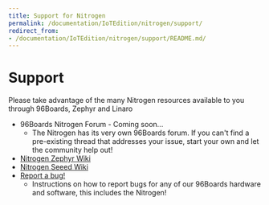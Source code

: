 ```yaml
---
title: Support for Nitrogen
permalink: /documentation/IoTEdition/nitrogen/support/
redirect_from:
- /documentation/IoTEdition/nitrogen/support/README.md/
---
```

# Support

Please take advantage of the many Nitrogen resources available to you through 96Boards, Zephyr and Linaro

- 96Boards Nitrogen Forum - Coming soon...
   - The Nitrogen has its very own 96Boards forum. If you can't find a pre-existing thread that addresses your issue, start your own and let the community help out!
- [Nitrogen Zephyr Wiki](https://wiki.zephyrproject.org/view/96B-Nitrogen)
- [Nitrogen Seeed Wiki](http://wiki.seeed.cc/BLE_Nitrogen/)
- [Report a bug!](../../../Extras/Report_a_bug.md)
   - Instructions on how to report bugs for any of our 96Boards hardware and software, this includes the Nitrogen!
